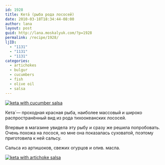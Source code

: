 ```yaml
---
id: 1928
title: Кета́ (рыба рода лососей)
date: 2010-03-18T18:34:44-08:00
author: lana
layout: post
guid: http://lana.moskalyuk.com/?p=1928
permalink: /recipe/1928/
ljID:
  - "1131"
  - "1131"
  - "1131"
categories:
  - artichokes
  - bulgur
  - cucumbers
  - fish
  - olive oil
  - salsa
---
```

<a class="flickr-image alignnone" title="keta with cucumber salsa" href="http://www.flickr.com/photos/67405678@N00/4443700521/" target="_blank"><img src="http://farm5.static.flickr.com/4055/4443700521_0d20e8b54f.jpg" alt="keta with cucumber salsa" /></a>

Кета́ — проходная красная рыба, наиболее массовый и широко распространённый вид из рода тихоокеанских лососей.

Впервые в магазине увидела эту рыбу и сразу же решила попробовать. Очень похожа на лосося, но мне она показалась суховатой, поэтому приготовила к ней сальсу.

Сальса из артишоков, свежих огурцов и олив. масла.

<a class="flickr-image alignnone" title="keta with artichoke salsa" href="http://www.flickr.com/photos/67405678@N00/4443700149/" target="_blank"><img src="http://farm3.static.flickr.com/2730/4443700149_ddd33d7122.jpg" alt="keta with artichoke salsa" /></a>